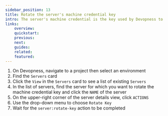 ```yaml
---
sidebar_position: 13
title: Rotate the server's machine credential key
intro: The server's machine credential is the key used by Devopness to connect to your server.
links:
    overview:
    quickstart:
    previous:
    next:
    guides:
    related:
    featured:
---
```


1. On Devopness, navigate to a project then select an environment
1. Find the `Servers` card
1. Click the `View` in the `Servers` card to see a list of existing `Servers`
1. In the list of servers, find the server for which you want to rotate the machine credential key and click the `NAME` of the server
1. On the upper-right corner of the server details view, click `ACTIONS`
1. Use the drop-down menu to choose `Rotate Key`
1. Wait for the `server:rotate-key` action to be completed
